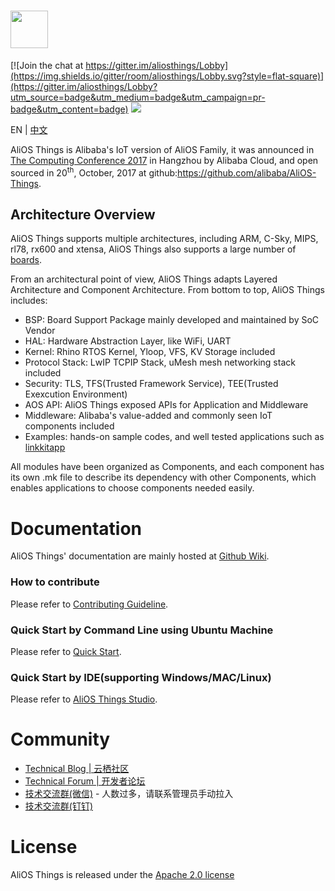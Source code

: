 # <img src="https://img.alicdn.com/tfs/TB1e1U7vyAnBKNjSZFvXXaTKXXa-973-200.png" height="60">

[![Join the chat at https://gitter.im/aliosthings/Lobby](https://img.shields.io/gitter/room/aliosthings/Lobby.svg?style=flat-square)](https://gitter.im/aliosthings/Lobby?utm_source=badge&utm_medium=badge&utm_campaign=pr-badge&utm_content=badge)
[![](https://img.shields.io/travis/alibaba/AliOS-Things/master.svg?style=flat-square)](https://travis-ci.org/alibaba/AliOS-Things)

EN | [中文](./README-zh.md)

AliOS Things is Alibaba's IoT version of AliOS Family, it was announced in [The Computing Conference 2017](https://yunqi.aliyun.com) in Hangzhou by Alibaba Cloud, and open sourced in 20<sup>th</sup>, October, 2017 at github:https://github.com/alibaba/AliOS-Things.

## Architecture Overview

AliOS Things supports multiple architectures, including ARM, C-Sky, MIPS, rl78, rx600 and xtensa, AliOS Things also supports a large number of [boards](./board/README.md).

From an architectural point of view, AliOS Things adapts Layered Architecture and Component Architecture. From bottom to top, AliOS Things includes:

- BSP: Board Support Package mainly developed and maintained by SoC Vendor
- HAL: Hardware Abstraction Layer, like WiFi, UART
- Kernel: Rhino RTOS Kernel, Yloop, VFS, KV Storage included
- Protocol Stack: LwIP TCPIP Stack, uMesh mesh networking stack included
- Security: TLS, TFS(Trusted Framework Service), TEE(Trusted Exexcution Environment)
- AOS API: AliOS Things exposed APIs for Application and Middleware
- Middleware: Alibaba's value-added and commonly seen IoT components included
- Examples: hands-on sample codes, and well tested applications such as [linkkitapp](./example/linkkitapp/README.md)

All modules have been organized as Components, and each component has its own .mk file to describe its dependency with other Components, which enables applications to choose components needed easily.



# Documentation

AliOS Things' documentation are mainly hosted at [Github Wiki](https://github.com/alibaba/AliOS-Things/wiki).

### How to contribute

Please refer to [Contributing Guideline](https://github.com/alibaba/AliOS-Things/wiki/contributing).

### Quick Start by Command Line using Ubuntu Machine

Please refer to [Quick Start](https://github.com/alibaba/AliOS-Things/wiki/Quick-Start).

### Quick Start by IDE(supporting Windows/MAC/Linux)

Please refer to [AliOS Things Studio](https://github.com/alibaba/AliOS-Things/wiki/AliOS-Things-Studio).

# Community

  * [Technical Blog | 云栖社区](https://yq.aliyun.com/teams/184)
  * [Technical Forum | 开发者论坛](https://bbs.aliyun.com/thread/410.html)
  * [技术交流群(微信)](http://o7spigzvd.bkt.clouddn.com/qr_wechat_100+.jpeg) - 人数过多，请联系管理员手动拉入
  * [技术交流群(钉钉)](http://o7spigzvd.bkt.clouddn.com/qr_dingtalk_github.png)

# License

  AliOS Things is released under the [Apache 2.0 license](LICENSE)
